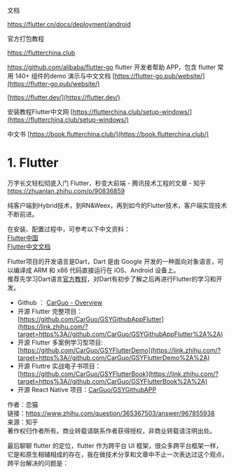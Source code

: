文档



https://flutter.cn/docs/deployment/android

官方打包教程



https://flutterchina.club




https://github.com/alibaba/flutter-go
flutter 开发者帮助 APP，包含 flutter 常用 140+ 组件的demo 演示与中文文档 [https://flutter-go.pub/website/](https://flutter-go.pub/website/)



[https://flutter.dev/](https://flutter.dev/)


安装教程Flutter中文网
[https://flutterchina.club/setup-windows/](https://flutterchina.club/setup-windows/)






















中文书
[https://book.flutterchina.club/](https://book.flutterchina.club/)























# 1. Flutter


万字长文轻松彻底入门 Flutter，秒变大前端 - 腾讯技术工程的文章 - 知乎 https://zhuanlan.zhihu.com/p/90836859










纯客户端到Hybrid技术，到RN&Weex，再到如今的Flutter技术，客户端实现技术不断前进。





在安装、配置过程中，可参考以下中文资料：  
[Flutter中国](https://link.zhihu.com/?target=https%3A//link.juejin.im/%3Ftarget%3Dhttps%253A%252F%252Fflutter-io.cn%252F)  
[Flutter中文文档](https://link.zhihu.com/?target=https%3A//link.juejin.im/%3Ftarget%3Dhttp%253A%252F%252Fdoc.flutter-dev.cn%252Fdocs%252F)



Flutter项目的开发语言是Dart，Dart 是由 Google 开发的一种面向对象语言，可以编译成 ARM 和 x86 代码直接运行在 iOS、Android 设备上。  
推荐先学习Dart语言[官方教程](https://link.zhihu.com/?target=https%3A//link.juejin.im/%3Ftarget%3Dhttps%253A%252F%252Fwww.dartlang.org%252Fguides%252Flanguage%252Flanguage-tour)，对Dart有初步了解之后再进行Flutter的学习和开发。









-   Github ： [CarGuo - Overview](https://link.zhihu.com/?target=https%3A//github.com/CarGuo)
-   开源 Flutter 完整项目：[https://github.com/CarGuo/GSYGithubAppFlutter](https://link.zhihu.com/?target=https%3A//github.com/CarGuo/GSYGithubAppFlutter%2A%2A)
-   开源 Flutter 多案例学习型项目: [https://github.com/CarGuo/GSYFlutterDemo](https://link.zhihu.com/?target=https%3A//github.com/CarGuo/GSYFlutterDemo%2A%2A)
-   开源 Fluttre 实战电子书项目：[https://github.com/CarGuo/GSYFlutterBook](https://link.zhihu.com/?target=https%3A//github.com/CarGuo/GSYFlutterBook%2A%2A)
-   开源 React Native 项目：[CarGuo/GSYGithubAPP](https://link.zhihu.com/?target=https%3A//github.com/CarGuo/GSYGithubApp)

  
  
作者：恋猫  
链接：https://www.zhihu.com/question/365367503/answer/967855938  
来源：知乎  
著作权归作者所有。商业转载请联系作者获得授权，非商业转载请注明出处。

最后聊聊 flutter 的定位，flutter 作为跨平台 UI 框架，很众多跨平台框架一样，它是和原生相辅相成的存在，我在做技术分享和文章中不止一次表达过这个观点，跨平台解决的问题是：

























